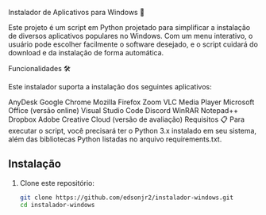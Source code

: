 Instalador de Aplicativos para Windows 🚀

Este projeto é um script em Python projetado para simplificar a instalação de diversos aplicativos populares no Windows. Com um menu interativo, o usuário pode escolher facilmente o software desejado, e o script cuidará do download e da instalação de forma automática.

Funcionalidades 🛠️

Este instalador suporta a instalação dos seguintes aplicativos:

AnyDesk
Google Chrome
Mozilla Firefox
Zoom
VLC Media Player
Microsoft Office (versão online)
Visual Studio Code
Discord
WinRAR
Notepad++
Dropbox
Adobe Creative Cloud (versão de avaliação)
Requisitos 📋
Para executar o script, você precisará ter o Python 3.x instalado em seu sistema, além das bibliotecas Python listadas no arquivo requirements.txt.

## Instalação

1. Clone este repositório:
   ```bash
   git clone https://github.com/edsonjr2/instalador-windows.git
   cd instalador-windows

